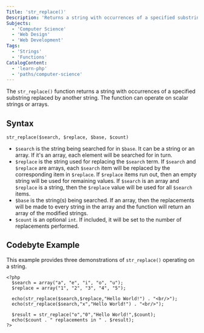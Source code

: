 ```yaml
---
Title: 'str_replace()'
Description: 'Returns a string with occurrences of a specified substring replaced by another string.'
Subjects:
  - 'Computer Science'
  - 'Web Design'
  - 'Web Development'
Tags:
  - 'Strings'
  - 'Functions'
CatalogContent:
  - 'learn-php'
  - 'paths/computer-science'
---
```


The `str_replace()` function returns a string with occurrences of a specified substring replaced by another string. The function can operate on scalar strings or arrays.

## Syntax

```pseudo
str_replace($search, $replace, $base, $count)
```

- `$search` is the string being searched for in `$base`. It can be a string or an array. If it's an array, each element will be searched for in turn.
- `$replace` is the string used for replacing the `$search` term. If `$search` and `$replace` are arrays, each `$search` item will be replaced by the corresponding item in `$replace`. If `$replace` items run out, then an empty string will be used for remaining values. If `$search` is an array and `$replace` is a string, then the `$replace` value will be used for all `$search` items.
- `$base` is the string(s) being searched. If an array, then the replacements will be made to every string in the array and the function will return an array of the modified strings.
- `$count` is an optional `int`. If included, it will be set to the number of replacements performed.

## Codebyte Example

This example provides three demonstrations of `str_replace()` operating on a string.

```codebyte/php
<?php
  $search = array("a", "e", "i", "o", "u");
  $replace = array("1", "2", "3", "4", "5");

  echo(str_replace($search,$replace,"Hello World!") . "<br/>");
  echo(str_replace($search,"x","Hello World!") . "<br/>");

  $result = str_replace("o","0","Hello World!",$count);
  echo($count . " replacements in " . $result);
?>
```
